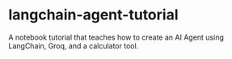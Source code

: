 # langchain-agent-tutorial
A notebook tutorial that teaches how to create an AI Agent using LangChain, Groq, and a calculator tool.
